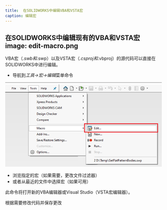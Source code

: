```yaml
---
title:  在SOLIDWORKS中编辑VBA和VSTA宏
caption: 编辑宏
---
```

 在SOLIDWORKS中编辑现有的VBA和VSTA宏
image: edit-macro.png
---
VBA宏（*.swb和*.swp）以及VSTA宏（*.csproj和*.vbproj）的源代码可以直接在SOLIDWORKS中进行编辑。

* 导航到*工具->宏->编辑*菜单命令

![编辑宏菜单命令](edit-macro.png)

* 浏览指定的宏（如果需要，更改文件过滤器）
* 或者从最近的文件中选择宏（如果可用）

此命令将打开新的VBA编辑器或Visual Studio（VSTA宏编辑器）。

根据需要修改代码并保存更改